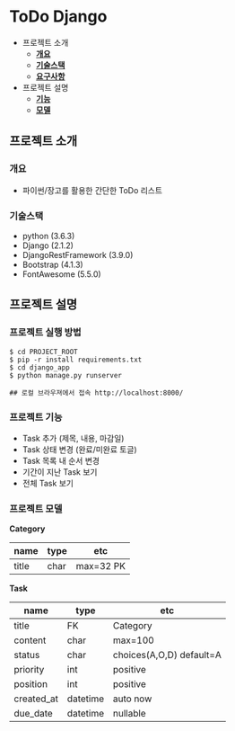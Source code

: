 # ToDo Django

* 프로젝트 소개
	* [**개요**](#개요)
	* [**기술스택**](#기술스택)
	* [**요구사항**](#요구사항)
* 프로젝트 설명
    * [**기능**](#포르젝트-기능)
    * [**모델**](#프로젝트-모델)

## 프로젝트 소개

### 개요
- 파이썬/장고를 활용한 간단한 ToDo 리스트

### 기술스택
- python (3.6.3)
- Django (2.1.2)
- DjangoRestFramework (3.9.0)
- Bootstrap (4.1.3)
- FontAwesome (5.5.0)

## 프로젝트 설명

### 프로젝트 실행 방법

```
$ cd PROJECT_ROOT
$ pip -r install requirements.txt
$ cd django_app
$ python manage.py runserver

## 로컬 브라우져에서 접속 http://localhost:8000/

```

### 프로젝트 기능
- Task 추가 (제목, 내용, 마감일)
- Task 상태 변경 (완료/미완료 토글)
- Task 목록 내 순서 변경
- 기간이 지난 Task 보기
- 전체 Task 보기

### 프로젝트 모델

**Category**


| name  | type | etc       |
|-------|------|-----------|
| title | char | max=32 PK |


**Task**


| name       | type     | etc                      |
|------------|----------|--------------------------|
| title      | FK       | Category                 |
| content    | char     | max=100                  |
| status     | char     | choices(A,O,D) default=A |
| priority   | int      | positive                 |
| position   | int      | positive                 |
| created_at | datetime | auto now                 |
| due_date   | datetime | nullable                 |

